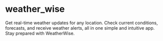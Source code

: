 # weather_wise
Get real-time weather updates for any location. Check current conditions, forecasts, and receive weather alerts, all in one simple and intuitive app. Stay prepared with WeatherWise.
